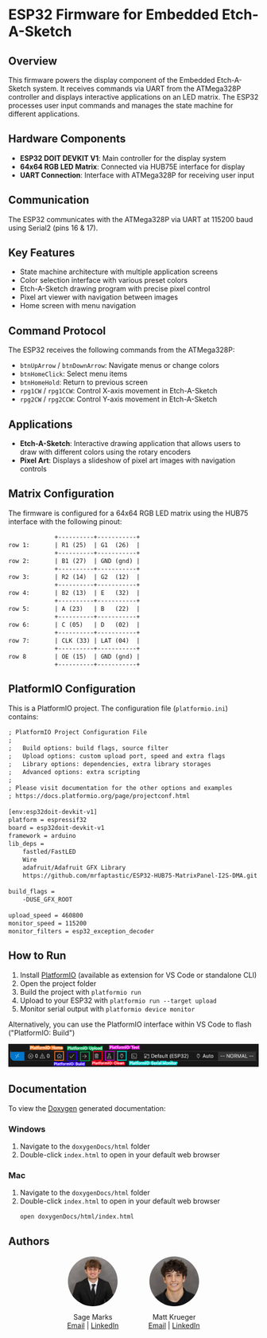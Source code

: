 # ESP32 Firmware for Embedded Etch-A-Sketch

## Overview
This firmware powers the display component of the Embedded Etch-A-Sketch system. It receives commands via UART from the ATMega328P controller and displays interactive applications on an LED matrix. The ESP32 processes user input commands and manages the state machine for different applications.

## Hardware Components
- **ESP32 DOIT DEVKIT V1**: Main controller for the display system
- **64x64 RGB LED Matrix**: Connected via HUB75E interface for display
- **UART Connection**: Interface with ATMega328P for receiving user input

## Communication
The ESP32 communicates with the ATMega328P via UART at 115200 baud using Serial2 (pins 16 & 17).

## Key Features
- State machine architecture with multiple application screens
- Color selection interface with various preset colors
- Etch-A-Sketch drawing program with precise pixel control
- Pixel art viewer with navigation between images
- Home screen with menu navigation

## Command Protocol
The ESP32 receives the following commands from the ATMega328P:
- `btnUpArrow` / `btnDownArrow`: Navigate menus or change colors
- `btnHomeClick`: Select menu items
- `btnHomeHold`: Return to previous screen
- `rpg1CW` / `rpg1CCW`: Control X-axis movement in Etch-A-Sketch
- `rpg2CW` / `rpg2CCW`: Control Y-axis movement in Etch-A-Sketch

## Applications
- **Etch-A-Sketch**: Interactive drawing application that allows users to draw with different colors using the rotary encoders
- **Pixel Art**: Displays a slideshow of pixel art images with navigation controls

## Matrix Configuration
The firmware is configured for a 64x64 RGB LED matrix using the HUB75 interface with the following pinout:
```
             +----------+-----------+
row 1:       | R1 (25)  | G1  (26)  |
             +----------+-----------+
row 2:       | B1 (27)  | GND (gnd) |
             +----------+-----------+
row 3:       | R2 (14)  | G2  (12)  |
             +----------+-----------+
row 4:       | B2 (13)  | E   (32)  |
             +----------+-----------+
row 5:       | A (23)   | B   (22)  |
             +----------+-----------+
row 6:       | C (05)   | D   (02)  |
             +----------+-----------+
row 7:       | CLK (33) | LAT (04)  |
             +----------+-----------+
row 8        | OE (15)  | GND (gnd) |
             +----------+-----------+
```

## PlatformIO Configuration
This is a PlatformIO project. The configuration file (`platformio.ini`) contains:

```
; PlatformIO Project Configuration File
;
;   Build options: build flags, source filter
;   Upload options: custom upload port, speed and extra flags
;   Library options: dependencies, extra library storages
;   Advanced options: extra scripting
;
; Please visit documentation for the other options and examples
; https://docs.platformio.org/page/projectconf.html

[env:esp32doit-devkit-v1]
platform = espressif32
board = esp32doit-devkit-v1
framework = arduino
lib_deps =
    fastled/FastLED
    Wire
    adafruit/Adafruit GFX Library
    https://github.com/mrfaptastic/ESP32-HUB75-MatrixPanel-I2S-DMA.git

build_flags =
    -DUSE_GFX_ROOT

upload_speed = 460800           
monitor_speed = 115200
monitor_filters = esp32_exception_decoder
```

## How to Run
1. Install [PlatformIO](https://platformio.org/) (available as extension for VS Code or standalone CLI)
2. Open the project folder
3. Build the project with `platformio run`
4. Upload to your ESP32 with `platformio run --target upload`
5. Monitor serial output with `platformio device monitor`

Alternatively, you can use the PlatformIO interface within VS Code to flash ("PlatformIO: Build")

<p align="center">
  <img src="../../img/PlatformIO_bar.png" alt="PlatformIO Interface">
</p>

## Documentation

To view the [Doxygen](https://doxygen.nl/) generated documentation:

### Windows
1. Navigate to the `doxygenDocs/html` folder
2. Double-click `index.html` to open in your default web browser

### Mac
1. Navigate to the `doxygenDocs/html` folder
2. Double-click `index.html` to open in your default web browser
   ```bash
   open doxygenDocs/html/index.html
   ```

## Authors  

<div style="display: flex; justify-content: center; gap: 60px;">
  <div align="center">
    <img src="../../img/smarks.jpeg" alt="Sage Marks" style="width: 100px; height: 100px; border-radius: 50%; margin-bottom: 10px;">
    <div style="display: flex; align-items: center; justify-content: center;">
      Sage Marks
    </div>
    <div>
      <a href="mailto:sage-marks@uiowa.edu">Email</a> | <a href="https://www.linkedin.com/in/sage-marks-71a044293/">LinkedIn</a>
    </div>
  </div>

  <div align="center">
    <img src="../../img/mkrueger.png" alt="Matt Krueger" style="width: 100px; height: 100px; border-radius: 50%; margin-bottom: 10px;">
    <div style="display: flex; align-items: center; justify-content: center;">
      Matt Krueger
    </div>
    <div>
      <a href="mailto:matthew-krueger@uiowa.edu">Email</a> | <a href="https://www.linkedin.com/in/mattnkrueger/">LinkedIn</a>
    </div>
  </div>
</div>              
    
